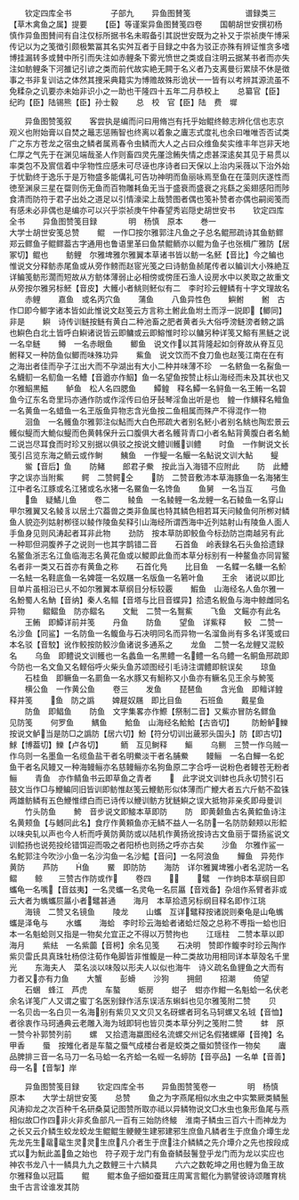 <!-- { "loadSidebar": true } -->
　　钦定四库全书　　　　　子部九
　　异鱼图賛笺　　　　　　　谱録类三【草木禽鱼之属】提要
　　【臣】等谨案异鱼图賛笺四卷
　　国朝胡世安撰初杨慎作异鱼图賛间有自注仅标所据书名未暇备引其説世安既为之补又于崇祯庚午博采传记以为之笺徴引颇极繁冨其名实舛互者于目録之中各为驳正亦殊有辨证惟贪多嗜博挂漏转多或賛中所引而失注如赤鲤条下雾光愤世之类或自注明云据某书者而亦失注如鲂鲤条下河雒记引谚之类而前代故实絶无闗于名义者乃支离曼衍累牍不休是徴事之书非复训诂之体然其捜采典籍实为博赡故殊形诡状一一皆有以考辨其源流虽不免糅杂之讥要亦未始非识小之一助也干隆四十五年二月恭校上
　　总纂官【臣】纪昀【臣】陆锡熊【臣】孙士毅
　　总　校　官【臣】陆　费　墀

　　异鱼图赞笺叙
　　客尝执是编而问曰用脩岂有托乎始鲲终鲸志辨化信也志京观义也附始膏以自焚之鼂志惩贿智也终离以着象之蠯志式度礼也余曰唯唯否否试类广之东方苍龙之宿虫之鳞者属焉春令虫鳞而大人之占曰众维鱼矣实维丰年岂非天地仁厚之气先于在渊见端哉圣人作则畜四灵先厪淰鲔失情之虑甚深逺矣其见于易贯以率类包不及賔信着中孚物性应感未可尽诬也序诗者曰天保以上治内采薇以下治外始于忧勤终于逸乐于是万物盛多能傋礼可告功神明而鱼丽咏焉至鱼在在藻则庆遂性而徳至渊泉三星在罶则伤无鱼而百物雕耗鱼无当于盛衰而盛衰之兆繇之奚翅感阳而陟食清而防符于君子出处之道足以引情濠梁上哉赞图者偶也笺补赞者亦偶也嗣阅笺而有感未必非偶也是编亦可以兴乎崇祯庚午仲春望秀岩隠史胡世安书
　　钦定四库全书
　　异鱼图赞笺目録　　　　明　杨慎　原本
　　巻一　　　　　　　　　　大学士胡世安笺总赞
　　鲲　一作□按尔雅郭注凡鱼之子总名鲲邢疏诗其鱼鲂鳏郑云鳏鱼子鲲鳏葢古字通用也鲁语里革曰鱼禁鲲鲕亦以鲲为鱼子也张楫广雅防【居冢切】鲲也
　　鲂鲤　尔雅埤雅尔雅翼本草诸书皆以鲂一名魾【音比】今之鳊也惟说文分释鲂赤尾鱼或从旁作鳑而赵宧光笺之曰诗鲂鱼赪尾传者以鳊训大小殊絶互详鳊笺鲂形濶而短故从方鲂体薄弱止必相傍或傍厓石渔人设房水中以羑取之故重文从旁按尔雅另标魾【音皮】大鳠小者鮡则魾似有二　李时珍云鲤鳞有十字文理故名
　　赤鲤
　　嘉鱼　或名丙穴鱼
　　蒲鱼
　　八鱼异性色
　　鱮鲋
　　鲋　古作□即今鲫字诸本皆如此惟说文赵笺云方言称土鲋此鱼坿土而浮一説即【鲫同】非是
　　鱮　诗传训鲢按鲢有黄白二种池畜之肥者黄者头大俗呼滂鲢滂者鳑之譌也鱮色白北土皆呼白鱮诸说皆云即鳙或云即鰫惟时珍以鳙另种详笺又鰫有黑鲢之说一名皁鲢
　　鳟　一名赤眼鱼
　　鲫鱼　说文作以其背隆起如剑脊故从脊互见鲋释又一种防鱼似鲫而味殊功异
　　鮆鱼　说文饮而不食刀鱼也赵笺江南在在有之海出者佳而孕子江出大而不孕湖出有大小二种并味薄不珍　一名鲚鱼一名鮤鱼一名鱴鱽一名鱽鱼一名鰽【音遒亦作鮂】鱼一名望鱼按赞止标山海经而未及其状也又尔雅鮂黒鰦
　　鲈鱼　松人名四腮鱼
　　鱏鳇　释名鱏一名鲟鱼一名王鲔一名碧鱼今辽东名竒里玛亦通作防或作淫传曰伯牙鼔琴淫鱼出听是也　鳇一作鱑释名鳣鱼一名黄鱼一名蜡鱼一名玊版鱼异物志含光鱼按二鱼相属而殊产不得混作一物
　　洄鱼　一名鳠鱼尔雅郭注似鮎而大白色邢疏大者别名魾小者别名鮡也陶宏景云鳠似鳀而大鮠似鳀而色黄韩保升云口腹俱大者名鳠背青口小者名鮎背黄腹白者名鮠二说岂尽耳食而时珍又别据以俱驳之按说文鳢训鳠训鳢
　　时鱼　一作鲥说文长笺引吕览东海之鲕云或作鲥
　　鮧鱼　一作鳀一名鰋一名鮎说文训大鮎
　　鳀
　　鲎【音后】鱼
　　防鯺
　　郎君子鮝　按此当入海错不应附此
　　防　此鰽字之误亦当附鮆
　　鳄　二赞鳄仝
　　防　二赞音敷沛本草海豚鱼一名海猪生江中者名江豚或名江猪或名水猪一名鱀鱼一名馋鱼
　　鱼舅　一名当互
　　弓鱼
　　鱼　疑鱊儿鱼
　　卷二
　　鲮鱼　一名鲮鲤一名龙鲤一名石鲮鱼一名穿山甲尔雅翼又名鲮豸以居土穴葢兽之类非鱼属也特其鳞色相若耳天问鲮鱼何所栁对鳞鱼人貌迩列姑射栁径以鲮作陵鱼矣释引山海经所谓西海中近列姑射山有陵鱼人面人手鱼身见则风涛起者耳非此物
　　劲防　按本草防即鲛鱼今标劲防岂南越另有此一种耶但洞腹养子之说则一也其字鹊错二音
　　石首鱼　岭表録名石头鱼拾遗録名鳘鱼浙志名江鱼临海志名黄花鱼或以鯼即此鱼而本草分标别有一种鳌鱼亦同冐鳘名者非一类又石首亦有黄鱼之称
　　石首化鳬
　　比目鱼　一名鲽一名鳒一名魪一名魼一名鞋底鱼一名婢簁一名奴屩一名版鱼一名箬叶鱼
　　王余　诸说以即比目单片虽相沿已乆不如尔雅翼本草纲目分标较覈
　　鰕鱼　山海经名人鱼尔雅一名魵蜀人名魶【音纳】秦人名鳎【音塔与比目音蝶异】拾遗名鲵鱼与海中鲸雌同名异物
　　鳛鳛鱼　防亦鳛名
　　文魮　二赞一名鴽鮆
　　飞鱼　文鳐亦有此名
　　王鲔　即鱏详前并笺
　　丹鱼
　　防鱼
　　望鱼　详鮆释
　　鲛　二赞一名沙鱼【同鲨】一名防鱼一名鳆鱼与石决明同名而异物一名溜鱼尚有多名详笺或曰本名驳【音駮】讹作鲛按防鲛沙鱼诸说多通系之
　　龙鱼　二赞一名龙鲤又混鲛名
　　乌鱼　即鳢说文训鳠也一名蠡鱼一名黒鳢一名鳢一名乌鳢一名鲖鱼邢疏即今防也一名文鱼又名鲣俗呼火柴头鱼苏颂图经引毛诗注谓鳢即鲩误矣
　　琼鱼
　　石桂鱼　即鳜鱼一名罽鱼一名水豚又有鮰称又小鱼亦有鳜名见王余与鮬笺
　　横公鱼　一作黄公鱼
　　卷三
　　发鱼
　　琵琶鱼
　　含光鱼　即鳣详鳇释并笺
　　鱼　防之譌
　　婢屣奴屩　即比目鱼
　　石班鱼
　　戴星鱼
　　防鱼　即鲳鱼
　　防鱼　文字集畧亦作鰶【祭制二音】又鮆亦冒防名鳏鱼　见防笺
　　何罗鱼
　　鰅鱼
　　鮯鱼　山海经名鮯鮯【古沓切】
　　防魵鲈鱳　按说文鲈当是防□之譌防【居六切】魵【符分切训出薉邪头国头】防【即古切】鯄【博葢切】鱳【卢各切】
　　鲕　互见鲥释
　　鰸
　　乌鲗　三赞一作乌贼一作乌则一名墨鱼一名缆鱼盐干者名明鮝淡干者名脯鮝
　　鳗鲡　一名白鱓一名蛇鱼干者名风鳗又一种海鳗鲡亦名慈鳗鲡亦名狗鱼原二字合呼一说粉色者鳗苍无粉者鲡
　　青鱼　亦作鲭鱼书云即草鱼之青者
　　　此字说文训蚌也兵永切赞引石鼓文当作□与鯾鳊同旧皆训即鲂惟赵笺云鯾鲂形似体薄而广鯾大者五六斤鲂不盈铢两雄鲂鳞有五色鯾惟缥白而已诗传以鯾训鲂方犹鲢鱮之误大抵物非亲炙即母曼训
　　竹头防鱼
　　鮬　音步说文即鯜本草即防
　　防　即黄颡鱼古名黄鲿鱼诗注名黄颊鱼【与鳡同此名】食疗作黄頼鱼亦无鳞不益人一名防一名防防颡颊以形鲿以味央轧以声也今人析而呼黄防黄防或以陆机作黄扬讹按诗古文鱼丽于罶扬鲨说文训鲿扬也说苑投纶错饵迎而吸之者阳桥也则扬之呼亦古矣
　　沙鱼　尔雅作鲨一名鮀郭注今吹沙小鱼一名沙沟鱼一名沙鰛【音问】一名阿浪鱼
　　鱓鱼　异苑作黄防
　　芦防
　　鱼
　　鱀　即防防
　　海防　详尔雅翼埤雅小者名泥防一名鳛
　　鲸　　三赞古作防或作
　　卷四
　　
　　鼊　一作蚼本草纲目即蠵龟一名嘴【音兹夷】一名灵蠵一名灵龟一名屃屭【音戏备】杂俎作系臂者非或云大者为蟕蠵屃屭小者鼊甚通
　　海月　本草拾遗另标纲目释名即作江珧
　　海镜　二赞又名镜鱼
　　陵龙
　　山蠵　互详鼊释按诸説则秦龟是山龟蟕蠵是泽龟与
　　水蠵
　　海蛤　李时珍云海蛤者诸蛤烂殻之总称不尃指一蛤也旧本一名魁蛤则又指是一物矣允宜正之不得以万赞拘也
　　江瑶柱　二赞本草以即海月
　　紫紶　一名紫虈【音枵】余名见笺
　　石决明　赞即作鳆李时珍云陶作紫贝雷氏具真珠牡杨倞注荀作龟脚皆非惟鳆是一种二类故功用相同详本草殻名千里光
　　东海夫人　菜名淡以味殻以形夫人以似也海牛　诗义疏名鱼貍鱼之大而有力者又亦有力鱼
　　大蟹
　　彭螖
　　沙狗
　　拥劒
　　招潮
　　倚望
　　石蜠　蜂江　芦虎
　　车螯
　　蛎房
　　蚶子　蚶亦作魽一名魁蛤一名伏老余名详笺广人又谓之蜜丁名医别録作活东误活东蝌蚪也见尔雅笺附二赞
　　贝　一名贝齿一名白贝一名海别有紫贝又文贝又名砑螺者珂名马轲螺又名珬【音恤】者徐衷作马珂通典云老雕入海为珬即轲也皆贝类本草分列之笺附二赞
　　蚌　原一赞今补郭赞列前
　　螺　又拾遗海蠃图经名流螺交州记名假猪螺厣【音掩】名甲香
　　蜃　按雉化者是车螯之蜃气成楼台者是蛟类之蜃如赞径作一物矣
　　蠯　品脾排三音一名马刀一名马蛤一名齐蛤一名蜌一名蝏防【音亭品】一名单【音善】母一名【音掣】岸

　　异鱼图赞笺目録
　　钦定四库全书
　　异鱼图赞笺卷一　　　　明　杨慎　原本
　　大学士胡世安笺
　　总赞
　　鱼之为字燕尾相似水虫之中实繁厥类鳞鬛风涛抑龙之次百种千名研桑莫记图赞所取亦祗以异鳞物说文□水虫也象形鱼尾与燕相似故□作四非火非炙鱼部凡一百有三始防终鯜　淮南子鳞虫三百六十而神龙为之长又云介鳞生蛟龙蛟龙生鲲鲲生鲠鲠生建邪建邪生庶鱼凡鳞者生于庶鱼介墰生龙先龙先生鼋鼋生灵灵生庶凡介者生于庶注介鳞鳞之先介墰介之先也按段成式以为魭此盖鱼之始也　符子观于龙门有鱼奋鳞鼔鬐登乎龙门而为龙以实应也神农书龙八十一鳞具九九之数鲤三十六鳞具
　　六六之数乾坤之用也鲤为鱼王故尔雅释鱼以冠篇
　　鲲
　　鲲本鱼子细如蚕茸庄周寓言鲲化为鹏譬彼诗颂雕育桃虫千古言诠谁发其防
